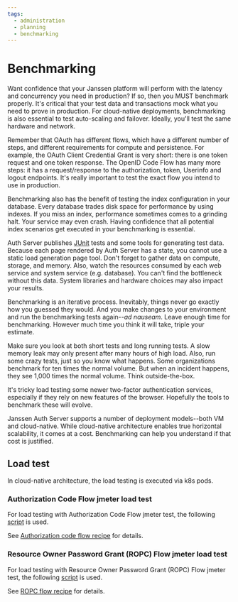 ```yaml
---
tags:
  - administration
  - planning
  - benchmarking
---
```

# Benchmarking

Want confidence that your Janssen platform will perform with the latency and
concurrency you need in production? If so, then you MUST benchmark properly.
It's critical that your test data and transactions mock what you need to prove
in production. For cloud-native deployments, benchmarking is also essential
to test auto-scaling and failover. Ideally, you'll test the same hardware
and network.

Remember that OAuth has different flows, which have a different number of steps,
and different requirements for compute and persistence. For example, the
OAuth Client Credential Grant is very short: there is one token request and
one token response. The OpenID Code Flow has many more steps: it has a
request/response to the authorization, token, Userinfo and logout endpoints.
It's really important to test the exact flow you intend to use in production.

Benchmarking also has the benefit of testing the index configuration in your
database. Every database trades disk space for performance by using indexes.
If you miss an index, performance sometimes comes to a grinding halt. Your
service may even crash. Having confidence that all potential index scenarios
get executed in your benchmarking is essential.

Auth Server publishes [JUnit](https://junit.org) tests and some tools for
generating test data. Because each page rendered by Auth Server has a state,
you cannot use a static load generation page tool. Don't forget to gather data
on compute, storage, and memory. Also, watch the resources consumed by each
web service and system service (e.g. database). You can't find the bottleneck
without this data. System libraries and hardware choices may also impact your
results.

Benchmarking is an iterative process. Inevitably, things never go exactly how
you guessed they would. And you make changes to your environment and run the
benchmarking tests again--*ad nauseam*. Leave enough time for benchmarking. However 
much time you think it will take, triple your estimate.

Make sure you look at both short tests and long running tests. A slow memory
leak may only present after many hours of high load. Also, run some crazy tests,
just so you know what happens. Some organizations benchmark for ten times the
normal volume. But when an incident happens, they see 1,000 times the normal volume.
Think outside-the-box.  

It's tricky load testing some newer two-factor authentication services,
especially if they rely on new features of the browser. Hopefully the tools to
benchmark these will evolve.

Janssen Auth Server supports a number of deployment models--both VM and cloud-native. 
While cloud-native architecture enables true horizontal scalability,
it comes at a cost. Benchmarking can help you understand if that cost is
justified.

## Load test

In cloud-native architecture, the load testing is executed via k8s pods. 

### Authorization Code Flow jmeter load test

For load testing with Authorization Code Flow jmeter test, the following [script](https://github.com/JanssenProject/jans/blob/vreplace-janssen-version/demos/benchmarking/docker-jans-loadtesting-jmeter/scripts/tests/authorization_code_flow.jmx) is used.

See [Authorization code flow recipe](../recipes/benchmark.md#authorization-code-flow) for details.

### Resource Owner Password Grant (ROPC) Flow jmeter load test

For load testing with Resource Owner Password Grant (ROPC) Flow jmeter test, the following [script](https://github.com/JanssenProject/jans/blob/vreplace-janssen-version/demos/benchmarking/docker-jans-loadtesting-jmeter/scripts/tests/resource_owner_password_credentials.jmx) is used.  

See [ROPC flow recipe](../recipes/benchmark.md#resource-owner-password-credentials-ropc-flow) for details.
